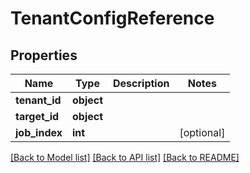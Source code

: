 # TenantConfigReference


## Properties
Name | Type | Description | Notes
------------ | ------------- | ------------- | -------------
**tenant_id** | **object** |  | 
**target_id** | **object** |  | 
**job_index** | **int** |  | [optional] 

[[Back to Model list]](../README.md#documentation-for-models) [[Back to API list]](../README.md#documentation-for-api-endpoints) [[Back to README]](../README.md)


